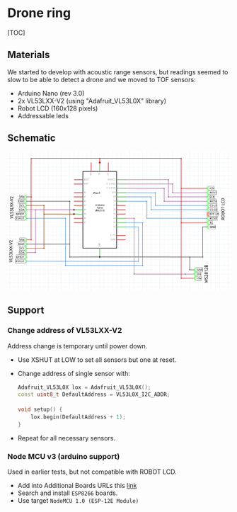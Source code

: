 # Drone ring

[TOC]

## Materials

We started to develop with acoustic range sensors, but readings seemed to slow to be able to detect a drone and we moved to TOF sensors:

* Arduino Nano (rev 3.0)
* 2x VL53LXX-V2 (using "Adafruit_VL53L0X" library)
* Robot LCD (160x128 pixels)
* Addressable leds

## Schematic

![v0 schematic](v0.png)

## Support

### Change address of VL53LXX-V2

Address change is temporary until power down.

* Use XSHUT at LOW to set all sensors but one at reset.
* Change address of single sensor with:

    ```cpp
    Adafruit_VL53L0X lox = Adafruit_VL53L0X();
    const uint8_t DefaultAddress = VL53L0X_I2C_ADDR;

    void setup() {
        lox.begin(DefaultAddress + 1);
    }
    ```

* Repeat for all necessary sensors.

### Node MCU v3 (arduino support)

Used in earlier tests, but not compatible with ROBOT LCD.

* Add into Additional Boards URLs this [link](http://arduino.esp8266.com/stable/package_esp8266com_index.json)
* Search and install `ESP8266` boards.
* Use target `NodeMCU 1.0 (ESP-12E Module)`
